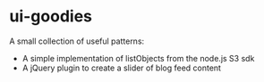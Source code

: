 ui-goodies
=============

A small collection of useful patterns:
- A simple implementation of listObjects from the node.js S3 sdk
- A jQuery plugin to create a slider of blog feed content
